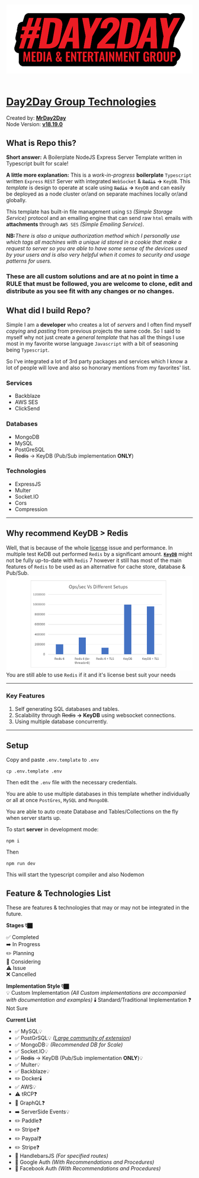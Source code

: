 <div align="center">
  <div>&nbsp;</div>
    <img src="secure/logo.png" width="600"/>
  <div>&nbsp;</div>
</div>

<div style="display: flex; justify-content: center;" >
<div style="max-width: 700px;" >

# [Day2Day Group Technologies](https://day2dayja.com)

Created by: [**MrDay2Day**](https://github.com/MrDay2Day)  
Node Version: [**v18.19.0**](https://nodejs.org/en/download/package-manager)

## What is **Repo** this?

**Short answer:** A Boilerplate NodeJS Express Server Template written in Typescript built for scale!

**A little more explanation:** This is a _work-in-progress_ **boilerplate** `Typescript` written `Express` `REST` Server with integrated `WebSocket` & ~~`Redis`~~ **->** `KeyDB`. This _template_ is design to operate at scale using ~~`Redis`~~ **->** `KeyDB` and can easily be deployed as a node cluster or/and on separate machines locally or/and globally.

This template has built-in file management using `S3` _(Simple Storage Service)_ protocol and an emailing engine that can send raw `html` emails with **attachments** through `AWS SES` _(Simple Emailing Service)_.

**NB:**_There is also a unique authorization method which I personally use which tags all machines with a unique id stored in a cookie that make a request to server so you are able to have some sense of the devices used by your users and is also very helpful when it comes to security and usage patterns for users._

### **These are all custom solutions and are at no point in time a RULE that must be followed, you are welcome to clone, edit and distribute as you see fit with any changes or no changes.**

## What did I build **Repo**?

Simple I am a **developer** who creates a lot of _servers_ and I often find myself _copying_ and _pasting_ from previous projects the same code. So I said to myself why not just create a _general template_ that has all the things I use most in my favorite worse language `Javascript` with a bit of seasoning being `Typescript`.

So I've integrated a lot of 3rd party packages and services which I know a lot of people will love and also so honorary mentions from my favorites' list.

### Services

- Backblaze
- AWS SES
- ClickSend

### Databases

- MongoDB
- MySQL
- PostGreSQL
- ~~Redis~~ -> KeyDB (Pub/Sub implementation **ONLY**)

### Technologies

- ExpressJS
- Multer
- Socket.IO
- Cors
- Compression

---

## Why recommend **KeyDB** > Redis

Well, that is because of the whole [license](https://redis.io/legal/licenses/) issue and performance. In multiple test KeDB out performed `Redis` by a significant amount. [**`KeyDB`**](https://docs.keydb.dev/) might not be fully up-to-date with `Redis` 7 however it still has most of the main features of `Redis` to be used as an alternative for cache store, database & Pub/Sub.
<img src="secure/ops.png" width="700"/>
You are still able to use `Redis` if it and it's license best suit your needs

---

### **Key Features**

1. Self generating SQL databases and tables.
1. Scalability through ~~Redis~~ **-> KeyDB** using websocket connections.
1. Using multiple database concurrently.

---

## Setup

Copy and paste `.env.template` to `.env`

    cp .env.template .env

Then edit the `.env` file with the necessary credentials.

You are able to use multiple databases in this template whether individually or all at once `PostGres`, `MySQL` and `MongoDB`.

You are able to auto create Database and Tables/Collections on the fly when server starts up.

To start **server** in development mode:

    npm i

Then

    npm run dev

This will start the typescript compiler and also Nodemon

## Feature & Technologies List

These are features & technologies that may or may not be integrated in the future.

**Stages 👇🏿**

✅ Completed  
➡️ In Progress  
✏️ Planning  
💭 Considering  
⚠️ Issue  
❌ Cancelled

**Implementation Style 👇🏿**  
💡 Custom Implementation _(All Custom implementations are accompanied with documentation and examples)_
🕯️ Standard/Traditional Implementation
❓ Not Sure

**Current List**

- ✅ MySQL💡
- ✅ PostGrSQL💡 _([Large community of extension](https://gist.github.com/joelonsql/e5aa27f8cc9bd22b8999b7de8aee9d47))_
- ✅ MongoDB💡 _(Recommended DB for Scale)_
- ✅ Socket.IO💡
- ✅ ~~Redis~~ -> KeyDB (Pub/Sub implementation **ONLY**)💡
- ✅ Multer💡
- ✅ Backblaze💡
- ✏️ Docker🕯️
- ✅ AWS💡
- ⚠️ tRCP❓
- 💭 GraphQL❓
- ➡️ ServerSide Events💡
- ✏️ Paddle❓
- ✏️ Stripe❓
- ✏️ Paypal❓
- ✏️ Stripe❓
- 💭 HandlebarsJS _(For specified routes)_
- 💭 Google Auth _(With Recommendations and Procedures)_
- 💭 Facebook Auth _(With Recommendations and Procedures)_

